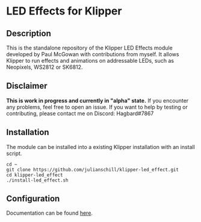 # LED Effects for Klipper

## Description

This is the standalone repository of the Klipper LED Effects module developed by Paul McGowan with contributions from myself.
It allows Klipper to run effects and animations on addressable LEDs, such as Neopixels, WS2812 or SK6812.

## Disclaimer
**This is work in progress and currently in "alpha" state.**
If you encounter any problems, feel free to open an issue.
If you want to help by testing or contributing, please contact me on Discord: Hagbard#7867

## Installation

The module can be installed into a existing Klipper installation with an install script. 

    cd ~
    git clone https://github.com/julianschill/klipper-led_effect.git
    cd klipper-led_effect
    ./install-led_effect.sh

## Configuration

Documentation can be found [here](docs/LED_Effect.md).

